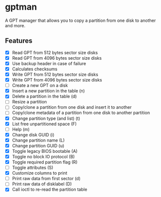 gptman
======

A GPT manager that allows you to copy a partition from one disk to another and
more.

Features
--------

 *  [x] Read GPT from 512 bytes sector size disks
 *  [x] Read GPT from 4096 bytes sector size disks
 *  [x] Use backup header in case of failure
 *  [x] Calculates checksums
 *  [x] Write GPT from 512 bytes sector size disks
 *  [x] Write GPT from 4096 bytes sector size disks
 *  [ ] Create a new GPT on a disk
 *  [x] Insert a new partition in the table (n)
 *  [x] Delete a partition in the table (d)
 *  [ ] Resize a partition
 *  [ ] Copy/clone a partition from one disk and insert it to another
 *  [ ] Copy/clone metadata of a partition from one disk to another partition
 *  [x] Change partition type (and list) (t)
 *  [x] List free unpartitioned space (F)
 *  [ ] Help (m)
 *  [x] Change disk GUID (i)
 *  [x] Change partition name (L)
 *  [x] Change partition GUID (u)
 *  [x] Toggle legacy BIOS bootable (A)
 *  [x] Toggle no block IO protocol (B)
 *  [x] Toggle required partition flag (R)
 *  [ ] Toggle attributes (S)
 *  [x] Customize columns to print
 *  [ ] Print raw data from first sector (d)
 *  [ ] Print raw data of disklabel (D)
 *  [x] Call ioctl to re-read the partition table
